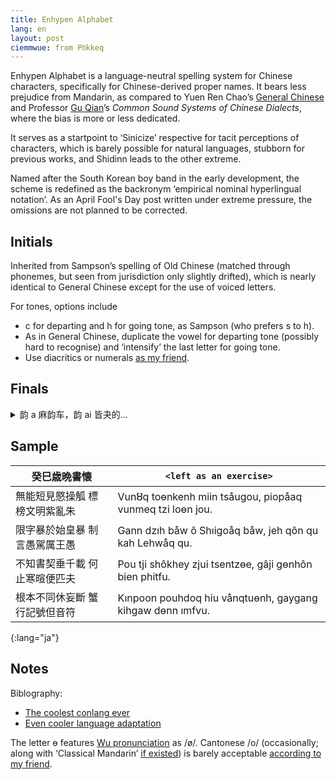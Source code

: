 ```yaml
---
title: Enhypen Alphabet
lang: en
layout: post
ciemmwue: from Pȣkkeq
---
```


Enhypen Alphabet is a language-neutral spelling system for Chinese characters, specifically for Chinese-derived proper names. It bears less prejudice from Mandarin, as compared to Yuen Ren Chao’s [General Chinese](https://en.wikipedia.org/wiki/General_Chinese) and Professor [Gu Qian](https://chin.nju.edu.cn/English/Faculty/AppliedLinguistics/20230516/i246356.html)’s *Common Sound Systems of Chinese Dialects*, where the bias is more or less dedicated.

It serves as a startpoint to ‘Sinicize’ respective for tacit perceptions of characters, which is barely possible for natural languages, stubborn for previous works, and Shidinn leads to the other extreme.

<!--more-->

Named after the South Korean boy band in the early development, the scheme is redefined as the backronym ‘empirical nominal hyperlingual notation’. As an April Fool's Day post written under extreme pressure, the omissions are not planned to be corrected.

## Initials   

Inherited from Sampson’s spelling of Old Chinese (matched through phonemes, but seen from jurisdiction only slightly drifted), which is nearly identical to General Chinese except for the use of voiced letters.

For tones, options include

- c for departing and h for going tone, as Sampson (who prefers s to h).
- As in General Chinese, duplicate the vowel for departing tone (possibly hard to recognise) and ‘intensify’ the last letter for going tone.  
- Use diacritics or numerals [as my friend](https://lanlanfiction.fandom.com/zh/wiki/%E6%8B%89%E4%B8%81%E5%8C%96%E6%96%B0%E6%96%87%E5%AD%97).
   
## Finals

<details markdown=1>
<summary lang=cmn>韵 a 麻韵车，韵 ai 皆夬的…</summary>
- a 麻   
- ai 皆开夬   
- au 肴   
- am 衔咸   
- an 删山   
- aq 江   
- â 歌戈开   
- åq 唐阳   
- åu 豪   
- em 盐添   
- e 祭   
- ei 齐   
- en 仙先   
- eq 清青   
- i 之脂A   
- ie 支   
- im 侵A   
- in 臻   
- io 宵   
- iq 蒸   
- ı 之脂B   
- ın 真B   
- ım 侵B   
- o 模   
- oa 歌合   
- oi 皆合   
- on 魂   
- oq 东   
- ou 侯   
- ô 鱼   
- ôi 灰   
- ôn 元   
- ôm 严凡   
- ɵm 覃   
- ɵn 寒   
- ȣn 痕   
- ȣq 登   
- u 虞   
- ui 微   
- un 文   
- uq 冬   
</details>
   
## Sample

| 癸巳歳晩書懐 | `<left as an exercise>` |
|-|-|
| 無能短見愍操觚 標榜文明紫亂朱  |Vunȣq toɵnkenh miin tsåugou, piopåaq vunmeq tzi loɵn jou. |
| 限字暴於始皇暴 制言愚駕厲王愚  |Gann dzıh båw ô Shıigoåq båw, jeh qôn qu kah Lehwåq qu.   |
| 不知書契垂千載 何止寒暄便匹夫  |Pou tji shôkhey zjui tsentzɵe, gâji gɵnhôn bien phitfu.   |
| 根本不同休妄斷 蟹行記號但音符  | Kınpoon pouhdoq hiu vånqtuɵnh, gaygang kihgaw dɵnn ımfvu.|
{:lang="ja"}

## Notes

Biblography:

- [The coolest conlang ever](https://www.youtube.com/watch?v=WFGA8AicyBs)
- [Even cooler language adaptation](https://lamiz.fandom.com/zh/wiki/)

The letter ɵ features [Wu pronunciation](https://zhuyuhao.com/) as /ø/. Cantonese /o/ (occasionally; along with ‘Classical Mandarin’ [if existed](https://zhuanlan.zhihu.com/p/694540340)) is barely acceptable [according to my friend](https://lanlanfiction.fandom.com/zh/wiki/%E5%85%B1%E9%80%9A%E5%8C%97%E4%BA%9A%E5%AD%97%E6%AF%8D).   
